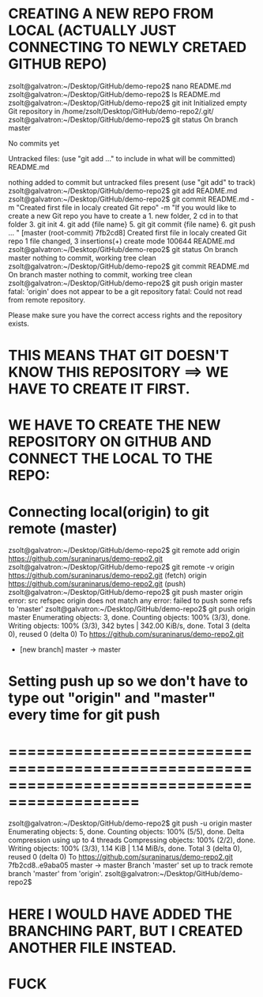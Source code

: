 
# CREATING A NEW REPO FROM LOCAL (ACTUALLY JUST CONNECTING TO NEWLY CRETAED GITHUB REPO)

zsolt@galvatron:~/Desktop/GitHub/demo-repo2$ nano README.md
zsolt@galvatron:~/Desktop/GitHub/demo-repo2$ ls
README.md
zsolt@galvatron:~/Desktop/GitHub/demo-repo2$ git init
Initialized empty Git repository in /home/zsolt/Desktop/GitHub/demo-repo2/.git/
zsolt@galvatron:~/Desktop/GitHub/demo-repo2$ git status
On branch master

No commits yet

Untracked files:
  (use "git add <file>..." to include in what will be committed)
        README.md

nothing added to commit but untracked files present (use "git add" to track)
zsolt@galvatron:~/Desktop/GitHub/demo-repo2$ git add README.md 
zsolt@galvatron:~/Desktop/GitHub/demo-repo2$ git commit README.md -m "Created first file in localy created Git repo" -m "If you would like to create a new Git repo you have to create a 1. new folder, 2 cd in to that folder 3. git init 4. git add {file name} 5. git git commit {file name} 6. git push ...  " 
[master (root-commit) 7fb2cd8] Created first file in localy created Git repo
 1 file changed, 3 insertions(+)
 create mode 100644 README.md
zsolt@galvatron:~/Desktop/GitHub/demo-repo2$ git status
On branch master
nothing to commit, working tree clean
zsolt@galvatron:~/Desktop/GitHub/demo-repo2$ git commit README.md 
On branch master
nothing to commit, working tree clean
zsolt@galvatron:~/Desktop/GitHub/demo-repo2$ git push origin master
fatal: 'origin' does not appear to be a git repository
fatal: Could not read from remote repository.

Please make sure you have the correct access rights
and the repository exists.

# THIS MEANS THAT GIT DOESN'T KNOW THIS REPOSITORY ==> WE HAVE TO CREATE IT FIRST.
#  WE HAVE TO CREATE THE NEW REPOSITORY ON GITHUB AND CONNECT THE LOCAL TO THE REPO: 
# Connecting local(origin) to git remote (master)
zsolt@galvatron:~/Desktop/GitHub/demo-repo2$ git remote add origin https://github.com/suraninarus/demo-repo2.git
zsolt@galvatron:~/Desktop/GitHub/demo-repo2$ git remote -v
origin  https://github.com/suraninarus/demo-repo2.git (fetch)
origin  https://github.com/suraninarus/demo-repo2.git (push)
zsolt@galvatron:~/Desktop/GitHub/demo-repo2$ git push master origin
error: src refspec origin does not match any
error: failed to push some refs to 'master'
zsolt@galvatron:~/Desktop/GitHub/demo-repo2$ git push origin master
Enumerating objects: 3, done.
Counting objects: 100% (3/3), done.
Writing objects: 100% (3/3), 342 bytes | 342.00 KiB/s, done.
Total 3 (delta 0), reused 0 (delta 0)
To https://github.com/suraninarus/demo-repo2.git
 * [new branch]      master -> master

 # Setting push up so we don't have to type out "origin" and "master" every time for git push 
 # ============================================================================================
 zsolt@galvatron:~/Desktop/GitHub/demo-repo2$ git push -u origin master
Enumerating objects: 5, done.
Counting objects: 100% (5/5), done.
Delta compression using up to 4 threads
Compressing objects: 100% (2/2), done.
Writing objects: 100% (3/3), 1.14 KiB | 1.14 MiB/s, done.
Total 3 (delta 0), reused 0 (delta 0)
To https://github.com/suraninarus/demo-repo2.git
   7fb2cd8..e9aba05  master -> master
Branch 'master' set up to track remote branch 'master' from 'origin'.
zsolt@galvatron:~/Desktop/GitHub/demo-repo2$ 


# HERE I WOULD HAVE ADDED THE BRANCHING PART, BUT I CREATED ANOTHER FILE INSTEAD. 
# FUCK